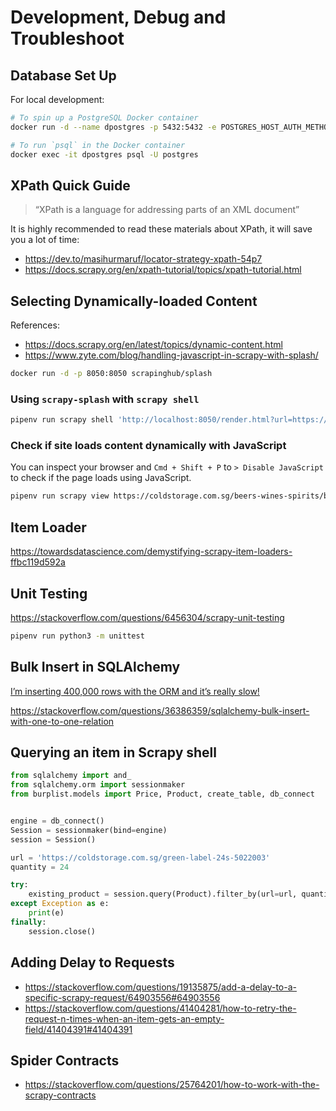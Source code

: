 # Development, Debug and Troubleshoot

## Database Set Up

For local development:

```sh
# To spin up a PostgreSQL Docker container
docker run -d --name dpostgres -p 5432:5432 -e POSTGRES_HOST_AUTH_METHOD=trust postgres:latest

# To run `psql` in the Docker container
docker exec -it dpostgres psql -U postgres
```

## XPath Quick Guide

> “XPath is a language for addressing parts of an XML document”

It is highly recommended to read these materials about XPath, it will save you a lot of time:

-   https://dev.to/masihurmaruf/locator-strategy-xpath-54p7
-   https://docs.scrapy.org/en/xpath-tutorial/topics/xpath-tutorial.html

## Selecting Dynamically-loaded Content

References:

-   https://docs.scrapy.org/en/latest/topics/dynamic-content.html
-   https://www.zyte.com/blog/handling-javascript-in-scrapy-with-splash/

```sh
docker run -d -p 8050:8050 scrapinghub/splash
```

### Using `scrapy-splash` with `scrapy shell`

```sh
pipenv run scrapy shell 'http://localhost:8050/render.html?url=https://www.alcoholdelivery.com.sg/beer-cider/craft-beer'
```

### Check if site loads content dynamically with JavaScript

You can inspect your browser and `Cmd + Shift + P` to `> Disable JavaScript` to check if the page loads using JavaScript.

```sh
pipenv run scrapy view https://coldstorage.com.sg/beers-wines-spirits/beer-cidercraft-beers
```

## Item Loader

https://towardsdatascience.com/demystifying-scrapy-item-loaders-ffbc119d592a

## Unit Testing

https://stackoverflow.com/questions/6456304/scrapy-unit-testing

```sh
pipenv run python3 -m unittest
```

## Bulk Insert in SQLAlchemy

[I’m inserting 400,000 rows with the ORM and it’s really slow!](https://docs.sqlalchemy.org/en/13/faq/performance.html#i-m-inserting-400-000-rows-with-the-orm-and-it-s-really-slow)

https://stackoverflow.com/questions/36386359/sqlalchemy-bulk-insert-with-one-to-one-relation

## Querying an item in Scrapy shell

```python
from sqlalchemy import and_
from sqlalchemy.orm import sessionmaker
from burplist.models import Price, Product, create_table, db_connect


engine = db_connect()
Session = sessionmaker(bind=engine)
session = Session()

url = 'https://coldstorage.com.sg/green-label-24s-5022003'
quantity = 24

try:
    existing_product = session.query(Product).filter_by(url=url, quantity=quantity).one_or_none()
except Exception as e:
    print(e)
finally:
    session.close()
```

## Adding Delay to Requests

-   https://stackoverflow.com/questions/19135875/add-a-delay-to-a-specific-scrapy-request/64903556#64903556
-   https://stackoverflow.com/questions/41404281/how-to-retry-the-request-n-times-when-an-item-gets-an-empty-field/41404391#41404391

## Spider Contracts

-   https://stackoverflow.com/questions/25764201/how-to-work-with-the-scrapy-contracts
